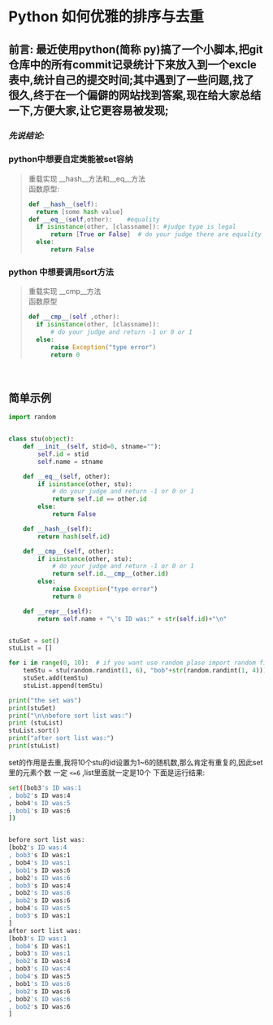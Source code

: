 # Python 如何优雅的排序与去重
**前言**: 最近使用python(简称 py)搞了一个小脚本,把git仓库中的所有commit记录统计下来放入到一个excle表中,统计自己的提交时间;其中遇到了一些问题,找了很久,终于在一个偏僻的网站找到答案,现在给大家总结一下,方便大家,让它更容易被发现;  
-------  

### ***先说结论:***


### python中想要自定类能被set容纳  
> 重载实现 __hash__方法和__eq__方法  
> 函数原型:
> ```python
> def __hash__(self):
>   return [some hash value]
> def __eq__(self,other):    #equality  
>   if isinstance(other, [classname]): #judge type is legal
>       return [True or False]  # do your judge there are equality ?
>   else:
>       return False
> ```

### python 中想要调用sort方法
> 重载实现 __cmp__方法  
> 函数原型  
> ```python
> def __cmp__(self ,other):
>   if isinstance(other, [classname]):
>       # do your judge and return -1 or 0 or 1
>   else:
>       raise Exception("type error")
>       return 0
> ```
>
  
</br>  

## 简单示例
```python
import random


class stu(object):
    def __init__(self, stid=0, stname=""):
        self.id = stid
        self.name = stname

    def __eq__(self, other):
        if isinstance(other, stu):
            # do your judge and return -1 or 0 or 1
            return self.id == other.id
        else:
            return False

    def __hash__(self):
        return hash(self.id)

    def __cmp__(self, other):
        if isinstance(other, stu):
            # do your judge and return -1 or 0 or 1
            return self.id.__cmp__(other.id)
        else:
            raise Exception("type error")
            return 0

    def __repr__(self):
        return self.name + "\'s ID was:" + str(self.id)+"\n"


stuSet = set()
stuList = []

for i in range(0, 10):  # if you want use random plase import random first
    temStu = stu(random.randint(1, 6), "bob"+str(random.randint(1, 4)))
    stuSet.add(temStu)
    stuList.append(temStu)

print("the set was")
print(stuSet)
print("\n\nbefore sort list was:")
print (stuList)
stuList.sort()
print("after sort list was:")
print(stuList)

```
set的作用是去重,我将10个stu的id设置为1~6的随机数,那么肯定有重复的,因此set里的元素个数 一定 `<=6` ,list里面就一定是10个
下面是运行结果:  
```bash
set([bob3's ID was:1
, bob2's ID was:4
, bob4's ID was:5
, bob1's ID was:6
])


before sort list was:
[bob2's ID was:4
, bob3's ID was:1
, bob4's ID was:1
, bob1's ID was:6
, bob2's ID was:6
, bob3's ID was:4
, bob2's ID was:6
, bob2's ID was:6
, bob4's ID was:5
, bob3's ID was:1
]
after sort list was:
[bob3's ID was:1
, bob4's ID was:1
, bob3's ID was:1
, bob2's ID was:4
, bob3's ID was:4
, bob4's ID was:5
, bob1's ID was:6
, bob2's ID was:6
, bob2's ID was:6
, bob2's ID was:6
]
```

